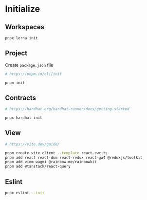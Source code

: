 # Initialize

## Workspaces

```bash
pnpx lerna init
```

## Project

Create `package.json` file

```bash
# https://pnpm.io/cli/init

pnpm init
```

## Contracts

```bash
# https://hardhat.org/hardhat-runner/docs/getting-started

pnpx hardhat init
```

## View

```bash
# https://vite.dev/guide/

pnpm create vite client --template react-swc-ts
pnpm add react react-dom react-redux react-ga4 @reduxjs/toolkit
pnpm add viem wagmi @rainbow-me/rainbowkit
pnpm add @tanstack/react-query
```

## Eslint

```bash
pnpx eslint --init
```